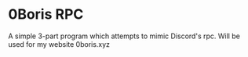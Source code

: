 # 0Boris RPC

A simple 3-part program which attempts to mimic Discord's rpc. Will be used for my website 0boris.xyz